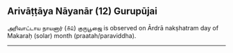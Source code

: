 ## Arivāṭṭāya Nāyanār (12) Gurupūjai
அரிவாட்டாய நாயனார் (௧௨) குருபூஜை is observed on Ārdrā nakṣhatram day of Makaraḥ (solar) month (praatah/paraviddha).



---
